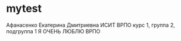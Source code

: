 # mytest
Афанасенко
Екатерина
Дмитриевна
ИСИТ
ВРПО
курс 1, группа 2, подгруппа 1
Я ОЧЕНЬ ЛЮБЛЮ ВРПО

